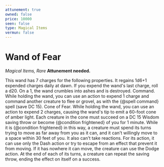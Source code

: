 ```yaml
---
attunement: true
owned: false
price: 10000
seen: false
type: Magical Items
vermun: false
---
```

# Wand of Fear

*Magical Items, Rare* **Attunement needed.**

This wand has 7 charges for the following properties. It regains 1d6+1 expended charges daily at dawn. If you expend the wand's last charge, roll a d20. On a 1, the wand crumbles into ashes and is destroyed. Command. While holding the wand, you can use an action to expend 1 charge and command another creature to flee or grovel, as with the {@spell command} spell (save DC 15). Cone of Fear. While holding the wand, you can use an action to expend 2 charges, causing the wand's tip to emit a 60-foot cone of amber light. Each creature in the cone must succeed on a DC 15 Wisdom saving throw or become {@condition frightened} of you for 1 minute. While it is {@condition frightened} in this way, a creature must spend its turns trying to move as far away from you as it can, and it can't willingly move to a space within 30 feet of you. It also can't take reactions. For its action, it can use only the Dash action or try to escape from an effect that prevent it from moving. If it has nowhere it can move, the creature can use the Dodge action. At the end of each of its turns, a creature can repeat the saving throw, ending the effect on itself on a success.